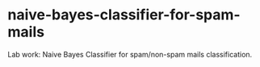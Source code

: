 # naive-bayes-classifier-for-spam-mails
Lab work: Naive Bayes Classifier for spam/non-spam mails classification.
